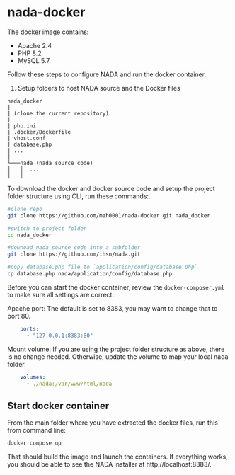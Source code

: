 # nada-docker
The docker image contains:

- Apache 2.4
- PHP 8.2
- MySQL 5.7

Follow these steps to configure NADA and run the docker container.

1. Setup folders to host NADA source and the Docker files

```
nada_docker 
|
| (clone the current repository)
|
| php.ini
| .docker/Dockerfile
| vhost.conf
| database.php
| ...
|
└───nada (nada source code)
│   │  ...
│   │
```

To download the docker and docker source code and setup the project folder structure using CLI, run these commands:.

```bash
#clone repo 
git clone https://github.com/mah0001/nada-docker.git nada_docker

#switch to project folder
cd nada_docker

#downoad nada source code into a subfolder
git clone https://github.com/ihsn/nada.git

#copy database.php file to `application/config/database.php`
cp database.php nada/application/config/database.php
```

Before you can start the docker container, review the `docker-composer.yml` to make sure all settings are correct:

Apache port: The default is set to 8383, you may want to change that to port 80.

```yaml
    ports:
      - "127.0.0.1:8383:80"
```

Mount volume: If you are using the project folder structure as above, there is no change needed. Otherwise, update the volume to map your local nada folder.

```yaml
    volumes:
      - ./nada:/var/www/html/nada
```

## Start docker container

From the main folder where you have extracted the docker files, run this from command line:

```bash
docker compose up 

```

That should build the image and launch the containers. If everything works, you should be able to see the NADA installer at http://localhost:8383/.